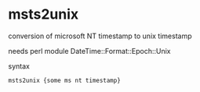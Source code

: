 # msts2unix
conversion of microsoft NT timestamp to unix timestamp

needs perl module DateTime::Format::Epoch::Unix

syntax

```
msts2unix {some ms nt timestamp}
```
